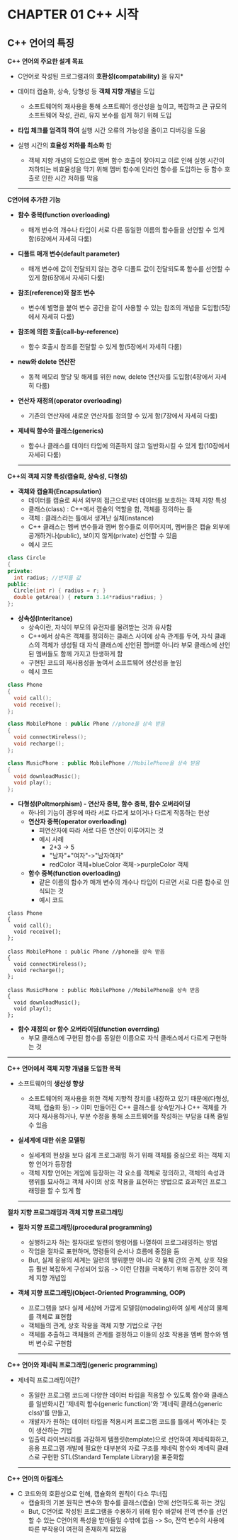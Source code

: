 # CHAPTER 01 C++ 시작
## C++ 언어의 특징
**C++ 언어의 주요한 설계 목표**
* C언어로 작성된 프로그램과의 **호환성(compatability)** 을 유지*
*  데이터 캡슐화, 상속, 당형성 등 **객체 지향 개념**을 도입
   * 소프트웨어의 재사용을 통해 소프트웨어 생산성을 높이고, 복잡하고 큰 규모의 소프트웨어 작성, 관리, 유지 보수를 쉽게 하기 위해 도입
* **타입 체크를 엄격히 하여** 실행 시간 오류의 가능성을 줄이고 디버깅을 도움
* 실행 시간의 **효율성 저하를 최소화** 함
   * 객체 지향 개념의 도입으로 멤버 함수 호출이 잦아지고 이로 인해 실행 시간이 저하되는 비효율성을 막기 위해 멤버 함수에 인라인 함수를 도입하는 등 함수 호출로 인한 시간 저하를 막음

   ___
  
**C언어에 추가한 기능**
* **함수 중복(function overloading)**
   * 매개 번수의 개수나 타입이 서로 다른 동일한 이름의 함수들을 선언할 수 있게 함(6장에서 자세히 다룸)
* **디폴트 매개 변수(default parameter)**
   * 매개 변수에 값이 전달되지 않는 경우 디폴트 값이 전달되도록 함수를 선언할 수 있게 함(6장에서 자세히 다룸) 
* **참조(reference)와 참조 변수**
   * 변수에 별명을 붙여 변수 공간을 같이 사용할 수 있는 참조의 개념을 도입함(5장에서 자세히 다룸)  
* **참조에 의한 호출(call-by-reference)**
   * 함수 호출시 참조를 전달할 수 있게 함(5장에서 자세히 다룸) 
* **new와 delete 연산잔**
   * 동적 메모리 할당 및 해제를 위한 new, delete 연산자를 도입함(4장에서 자세히 다룸) 
* **연산자 재정의(operator overloading)**
   * 기존의 연산자에 새로운 연산자를 정의할 수 있게 함(7장에서 자세히 다룸) 
* **제네릭 함수와 클래스(generics)**
   * 함수나 클래스를 데이터 타입에 의존하지 않고 일반화시킬 수 있게 함(10장에서 자세히 다룸) 

   ___

**C++의 객체 지향 특성(캡슐화, 상속성, 다형성)**
* **객체와 캡슐화(Encapsulation)**
   * 데이터를 캡슐로 싸서 외부의 접근으로부터 데이터를 보호하는 객체 지향 특성
   * 클래스(class) : C++에서 캡슐의 역할을 함, 객체를 정의하는 틀
   * 객체 : 클래스라는 틀에서 생겨난 실체(instance)
   * C++ 클래스는 멤버 변수들과 멤버 함수들로 이루어지며, 멤버들은 캡슐 외부에 공개하거나(public), 보이지 않게(private) 선언할 수 있음
   * 예시 코드
```C++
class Circle
{
private:
  int radius; //반지름 값
public:
  Circle(int r) { radius = r; }
  double getArea() { return 3.14*radius*radius; }
};
```
* **상속성(Interitance)**
   * 상속이란, 자식이 부모의 유전자를 물려받는 것과 유사함
   * C++에서 상속은 객체를 정의하는 클래스 사이에 상속 관계를 두어, 자식 클래스의 객체가 생성될 대 자식 클래스에 선언된 멤버뿐 아니라 부모 클래스에 선언된 멤버들도 함께 가지고 탄생하게 함
   * 구현된 코드의 재사용성을 높여서 소프트웨어 생산성을 높임
   * 예시 코드
```C++
class Phone
{
  void call();
  void receive();
};

class MobilePhone : public Phone //phone을 상속 받음
{
  void connectWireless();
  void recharge();
};

class MusicPhone : public MobilePhone //MobilePhone을 상속 받음
{
  void downloadMusic();
  void play();
};
```
* **다형성(Poltmorphism) - 연산자 중복, 함수 중복, 함수 오버라이딩**
   * 하나의 기능이 경우에 따라 서로 다르게 보이거나 다르게 작동하는 현상
   * **연산자 중복(operator overloading)**
     * 피연산자에 따라 서로 다른 연산이 이루어지는 것
     * 예시 사례
       - 2+3 -> 5
       - "남자"+"여자"->"남자여자"
       - redColor 객체+blueColor 객체->purpleColor 객체
   * **함수 중복(function overloading)**
     * 같은 이름의 함수가 매개 변수의 개수나 타입이 다르면 서로 다른 함수로 인식되는 것
     * 예시 코드
```
class Phone
{
  void call();
  void receive();
};

class MobilePhone : public Phone //phone을 상속 받음
{
  void connectWireless();
  void recharge();
};

class MusicPhone : public MobilePhone //MobilePhone을 상속 받음
{
  void downloadMusic();
  void play();
};
```
   * **함수 재정의 or 함수 오버라이딩(function overrding)**
     * 부모 클래스에 구현된 함수를 동일한 이름으로 자식 클래스에서 다르게 구현하는 것
       
   ___

**C++ 언어에서 객체 지향 개념을 도입한 목적**
* 소프트웨어의 **생산성 향상**
   * 소프트웨어의 재사용을 위한 객체 지향적 장치를 내장하고 있기 때문에(다형성, 객체, 캡슐화 등)
     -> 이미 만들어진 C++ 클래스를 상속받거나 C++ 객체를 가져다 재사용하거나, 부분 수정을 통해 소프트웨어를 작성하는 부담을 대폭 줄일 수 있음  
* **실세계에 대한 쉬운 모델링**
   * 실세계의 현상을 보다 쉽게 프로그래밍 하기 위해 객체를 중심으로 하는 객체 지향 언어가 등장함
   * 객체 지향 언어는 게임에 등장하는 각 요소를 객체로 정의하고, 객체의 속성과 행위를 묘사하고 객체 사이의 상호 작용을 표현하는 방법으로 효과적인 프로그래밍을 할 수 있게 함

   ___

**절차 지향 프로그래밍과 객체 지향 프로그래밍**
* **절차 지향 프로그래밍(procedural programming)**
   * 실행하고자 하는 절차대로 일련의 명령어를 나열하여 프로그래밍하는 방법
   * 작업을 절차로 표현하며, 명령들의 순서나 흐름에 중점을 둠
   * But, 실제 응용의 세계는 일련의 행위뿐만 아니라 각 물체 간의 관계, 상호 작용 등 훨씬 복잡하게 구성되어 있음
    -> 이런 단점을 극복하기 위해 등장한 것이 객체 지향 개념임
* **객체 지향 프로그래밍(Object-Oriented Programming, OOP)**
   * 프로그램을 보다 실제 세상에 가깝게 모델링(modeling)하여 실제 세상의 물체를 객체로 표현함
   * 객체들의 관계, 상호 작용을 객체 지향 기법으로 구현
   * 객체를 추출하고 객체들의 관계를 결정하고 이들의 상호 작용을 멤버 함수와 멤버 변수로 구현함

   ___

**C++ 언어와 제네릭 프로그래밍(generic programming)**
* 제네릭 프로그래밍이란?
   * 동일한 프로그램 코드에 다양한 데이터 타입을 적용할 수 있도록 함수와 클래스를 일반화시킨 '제네릭 함수(generic function)'와 '제네릭 클래스(generic clss)'를 만들고,
   * 개발자가 원하는 데이터 타입을 적용시켜 프로그램 코드를 틀에서 찍어내는 듯이 생산하는 기법
   * 입출력 라이브러리를 과감하게 템플릿(template)으로 선언하여 제네릭화하고, 응용 프로그램 개발에 필요한 대부분의 자료 구조를 제네릭 함수와 제네릭 클래스로 구현한 STL(Standard Template Library)을 표준화함  

   ___

**C++ 언어의 아킬레스**
* C 코드와의 호환성으로 인해, 캡슐화의 원칙이 다소 무너짐
   * 캡슐화의 기본 원칙은 변수와 함수를 클래스(캡슐) 안에 선언하도록 하는 것임
   * But, C언어로 작성된 프로그램을 수용하기 위해 함수 바깥에 전역 변수를 선언할 수 있는 C언어의 특성을 받아들일 수밖에 없음
     -> So, 전역 변수의 사용에 따른 부작용이 여전히 존재하게 되었음 
